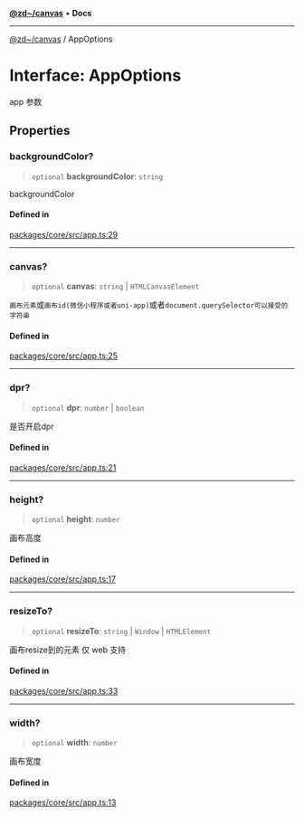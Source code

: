 [**@zd~/canvas**](../README.md) • **Docs**

***

[@zd~/canvas](../README.md) / AppOptions

# Interface: AppOptions

app 参数

## Properties

### backgroundColor?

> `optional` **backgroundColor**: `string`

backgroundColor

#### Defined in

[packages/core/src/app.ts:29](https://github.com/zhuddan/canvas/blob/2c03d7cefb2e6b676d454fa816d18ee0f8613833/packages/core/src/app.ts#L29)

***

### canvas?

> `optional` **canvas**: `string` \| `HTMLCanvasElement`

`画布元素`或`画布id(微信小程序或者uni-app)`或者`document.querySelector可以接受的字符串`

#### Defined in

[packages/core/src/app.ts:25](https://github.com/zhuddan/canvas/blob/2c03d7cefb2e6b676d454fa816d18ee0f8613833/packages/core/src/app.ts#L25)

***

### dpr?

> `optional` **dpr**: `number` \| `boolean`

是否开启dpr

#### Defined in

[packages/core/src/app.ts:21](https://github.com/zhuddan/canvas/blob/2c03d7cefb2e6b676d454fa816d18ee0f8613833/packages/core/src/app.ts#L21)

***

### height?

> `optional` **height**: `number`

画布高度

#### Defined in

[packages/core/src/app.ts:17](https://github.com/zhuddan/canvas/blob/2c03d7cefb2e6b676d454fa816d18ee0f8613833/packages/core/src/app.ts#L17)

***

### resizeTo?

> `optional` **resizeTo**: `string` \| `Window` \| `HTMLElement`

画布resize到的元素 仅 web 支持

#### Defined in

[packages/core/src/app.ts:33](https://github.com/zhuddan/canvas/blob/2c03d7cefb2e6b676d454fa816d18ee0f8613833/packages/core/src/app.ts#L33)

***

### width?

> `optional` **width**: `number`

画布宽度

#### Defined in

[packages/core/src/app.ts:13](https://github.com/zhuddan/canvas/blob/2c03d7cefb2e6b676d454fa816d18ee0f8613833/packages/core/src/app.ts#L13)
